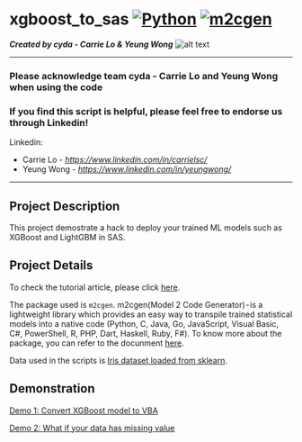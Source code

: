 # xgboost_to_sas [![Python](https://img.shields.io/badge/Program-Python-BLUE)](https://cydalytics.blogspot.com/) [![m2cgen](https://img.shields.io/badge/Package-m2cgen-GREEN)](https://cydalytics.blogspot.com/)
*<b>Created by cyda - Carrie Lo & Yeung Wong</b>*
![alt text](https://2.bp.blogspot.com/-JDCofS2Pvic/WxQCv_XstyI/AAAAAAAAABM/rWHKnG4ItnMULgmO_tWAuGTNL6kAexJlACK4BGAYYCw/s1000/tight%2Bbanner.png)

---------------------------------------------------------------------------------------------
### Please acknowledge <b>team cyda - Carrie Lo and Yeung Wong</b> when using the code

### If you find this script is helpful, please feel free to endorse us through Linkedin!
Linkedin:

* Carrie Lo - *https://www.linkedin.com/in/carrielsc/*
* Yeung Wong - *https://www.linkedin.com/in/yeungwong/*
---------------------------------------------------------------------------------------------
## Project Description
This project demostrate a hack to deploy your trained ML models such as XGBoost and LightGBM in SAS.

## Project Details
To check the tutorial article, please click [here](https://towardsdatascience.com/using-folium-to-generate-choropleth-map-with-customised-tooltips-12e4cec42af2).

The package used is `m2cgen`. m2cgen(Model 2 Code Generator) - is a lightweight library which provides an easy way to transpile trained statistical models into a native code (Python, C, Java, Go, JavaScript, Visual Basic, C#, PowerShell, R, PHP, Dart, Haskell, Ruby, F#). To know more about the package, you can refer to the docunment [here](https://pypi.org/project/m2cgen/).

Data used in the scripts is [Iris dataset loaded from sklearn](https://scikit-learn.org/stable/auto_examples/datasets/plot_iris_dataset.html). 

## Demonstration

[Demo 1: Convert XGBoost model to VBA](https://github.com/cydalytics/xgboost_to_sas/blob/main/Demo%201%20-%20Convert%20XGBoost%20model%20to%20VBA%2C%20then%20to%20SAS%20scripts.ipynb)


[Demo 2: What if your data has missing value](https://github.com/cydalytics/xgboost_to_sas/blob/main/Demo2%20-%20Convert%20XGBoost%20model%20to%20VBA%2C%20then%20to%20SAS%20scripts%20(with%20missing%20values).ipynb)

